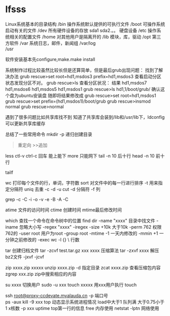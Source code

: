 # lfsss
Linux系统基本的目录结构
/bin  操作系统默认提供的可执行文件
/boot 可操作系统启动有关的文件
/dev 所有硬件设备的存放    sda1  sda2.。。 硬盘设备
/etc 操作系统相关的配置文件
/home  对其他用户是隔离开的
/lib  模块，库，驱动
/opt  第三方软件
/var 系统日志，邮件，新闻组   /var/log  
/usr 


软件安装基本先configure,make.make install

系统制作过程比较虽然比较长但是还算简单，但是最后grub出现问题：
找到了解决办法
grub rescue>set 
root=hd1,msdos3
prefix=hd1,msdos3
查看启动分区状态发现分区不对。
grub rescue>ls
查看分区状况：
结果
hd1,msdos7 hd1,msdos6 hd1,msdos5 hd1,msdos1
grub rescue>ls hd1,1/boot/grub/
确认这个盘为ubuntu安装盘
随即将结果修改成
grub rescue>set root=hd1,msdos1
grub rescue>set prefix=(hd1,msdos1)/boot/grub
grub rescue>insmod normal
grub rescue>normal


遇到了很多问题比如共享库找不到
知道了共享库会装到/lib和/usr/lib下，ldconfig可以更新共享库缓存

总结了一些常用命令
mkdir -p  递归创建目录
>重定向   >>追加

less ctl-v ctrl-c  回车 能上能下
more  只能网下 
tail -n 10   后十行
head  -n 10 前十行

tailf

wc  打印每个文件的行，单词，字符数
sort 对文件中的每一行进行排序  -t 用来指定分隔符
uniq  去重  -c -d  -u
cut  -d 分隔符  -f  列

grep  -c  -C   -i  -o  -v  -e -B  -A  -C


atime  文件的访问时间   ctime  创建时间    mtime最后修改时间

which 查找一个命令在命令树中的位置
find  dir  -name  "xxxx"  目录中找文件
              -iname                 忽略大小写
              -regex  "xxxx"
               -iregex 
              -size  +10k   大于10k
              -perm    762      权限762的
              -user root      用户为root
              -group  root
              -mtime  -1     一天内修改的
              -mmin  +1      一分钟之前修改的
                -exec   wc  -l    {}  \   行数

tar  创建归档文件
tar -zcvf test.tar.gz  xxx   xxxx                        压缩算法
tar -zxvf  xxxx  解压
bz2文件   -jxvf   -jcvf

zip  xxxx.zip  xxxxx
unzip  xxxx.zip  -d   指定目录
zcat  xxxx.zip  查看压缩包内容
zgrep   xxx.zip  zip中搜索相应的内容
              
su   xxxx   切换用户
sudo  -u  xxx   touch  xxxxx   用xxx用户执行  touch

ssh   root@proxy-ccdevate.myalauda.cn  -p  端口号  
ps -aux 
kill -9 xxx
top 动态显示系统进程情况                 load中大于1 队列满      大于0.75小于1   x核数
      -p xxx
uptime   top第一行的信息
free  内存使用
netstat  -lptn   网络使用

